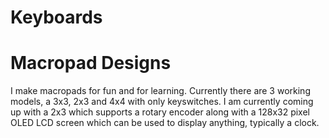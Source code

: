 # Keyboards

# Macropad Designs
I make macropads for fun and for learning.
Currently there are 3 working models, a 3x3, 2x3 and 4x4 with only keyswitches.
I am currently coming up with a 2x3 which supports a rotary encoder
along with a 128x32 pixel OLED LCD screen which can be used to display 
anything, typically a clock.
